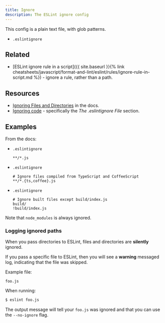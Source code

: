 ```yaml
---
title: Ignore
description: The ESLint ignore config
---
```


This config is a plain text file, with glob patterns.

- `.eslintignore`


## Related

- [ESLint ignore rule in a script]({{ site.baseurl }}{% link cheatsheets/javascript/format-and-lint/eslint/rules/ignore-rule-in-script.md %}) - ignore a rule, rather than a path.


## Resources

- [Ignoring Files and Directories](https://eslint.org/docs/2.0.0/user-guide/configuring#ignoring-files-and-directories) in the docs.
- [Ignoring code](https://eslint.org/docs/user-guide/configuring/ignoring-code) - specifically the _The .eslintignore File_ section.


## Examples

From the docs:

- `.eslintignore`
    ```
    **/*.js
    ```
- `.eslintignore`
    ```
    # Ignore files compiled from TypeScript and CoffeeScript
    **/*.{ts,coffee}.js
    ```
- `.eslintignore`
    ```
    # Ignore built files except build/index.js
    build/
    !build/index.js
    ```

Note that `node_modules` is always ignored.

### Logging ignored paths

When you pass directories to ESLint, files and directories are **silently** ignored.

If you pass a specific file to ESLint, then you will see a **warning** messaged log, indicating that the file was skipped.

Example file:

```
foo.js
```

When running:

```sh
$ eslint foo.js
```

The output message will tell your `foo.js` was ignored and that you can use the `--no-ignore` flag.
